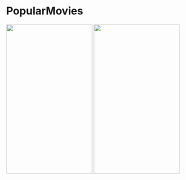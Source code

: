 # PopularMovies
<img src="https://raw.githubusercontent.com/pranavj7Z/PopularMovies/master/two.png" height=400px; width="230px"></img>
<img src="https://raw.githubusercontent.com/pranavj7Z/PopularMovies/master/one.png" height=400px; width="230px"></img>
